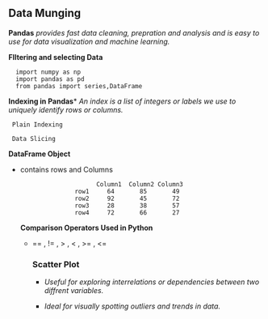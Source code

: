    ## Data Munging

__Pandas__ *provides fast data cleaning, prepration and analysis and is easy to use for data visualization and machine learning.*

__FIltering and selecting Data__

      import numpy as np 
      import pandas as pd
      from pandas import series,DataFrame
      
   __Indexing in Pandas__* *An index is a list of integers or labels we use to uniquely identify rows or columns.*
     
     Plain Indexing
     
     Data Slicing 
     
   __DataFrame Object__
   * contains rows and Columns
     
                              Column1  Column2 Column3 
                        row1     64       85       49       
                        row2     92       45       72
                        row3     28       38       57
                        row4     72       66       27

     __Comparison Operators Used in Python__
      * == , != , > , < , >= , <=


           ### Scatter Plot
          * *Useful for exploring interrelations or dependencies between two diffrent variables.*
           
          * *Ideal for visually spotting outliers and trends in data.*






























